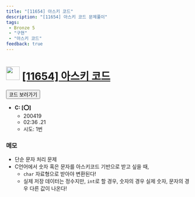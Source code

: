 ```yaml
---
title: "[11654] 아스키 코드"
description: "[11654] 아스키 코드 문제풀이"
tags: 
 - Bronze 5
 - "구현"
 - "아스키 코드"
feedback: true
---
```

<h1><img src="https://doky.space/assets/icpclev/b5.svg" height="37px"> <a href="http://icpc.me/11654" target="_blank">[11654] 아스키 코드</a></h1>

<a href="https://github.com/DokySp/acmicpc-practice/tree/master/11654"><button class="btn btn-info">코드 보러가기</button></a>

- **C: [:o:]**
  - 200419
  - 02:36 .21
  - 시도: 1번

### 메모
 - 단순 문자 처리 문제
 - C언어에서 숫자 혹은 문자를 아스키코드 기반으로 받고 싶을 때,
    - `char` 자료형으로 받아야 변환된다!
    - 실제 저장 데이터는 정수지만, `int`로 할 경우, 숫자의 경우 실제 숫자, 문자의 경우 다른 값이 나온다!
